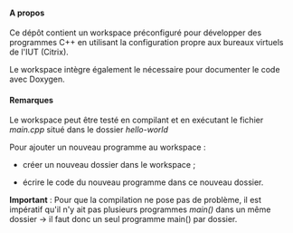 #### A propos
Ce dépôt contient un workspace préconfiguré pour développer des programmes C++ en utilisant la configuration propre aux bureaux virtuels de l'IUT (Citrix).

Le workspace intègre également le nécessaire pour documenter le code avec Doxygen.


#### Remarques

Le workspace peut être testé en compilant et en exécutant le fichier *main.cpp* situé dans le dossier *hello-world*

Pour ajouter un nouveau programme au workspace :

- créer un nouveau dossier dans le workspace ;

- écrire le code du nouveau programme dans ce nouveau dossier. 

**Important** : Pour que la compilation ne pose pas de problème, il est impératif qu'il n'y ait pas plusieurs programmes *main()* dans un même dossier &rarr; il faut donc un seul programme main() par dossier.
